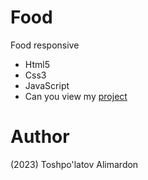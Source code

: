 # Food
Food responsive

- Html5
- Css3 
- JavaScript
- Can you view my [project](https://toshpulatovalimardon.github.io/Food/)

# Author 
(2023) Toshpo'latov Alimardon
